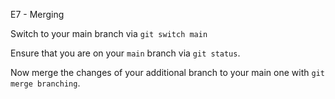 E7 - Merging

Switch to your main branch via `git switch main`

Ensure that you are on your `main` branch via `git status`.

Now merge the changes of your additional branch to your main one with `git merge branching`.
